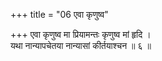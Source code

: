 +++
title = "06 एवा कृणुष्व"

+++
एवा कृणुष्व मा प्रियामन्तः कृणुष्व मां हृदि ।  
यथा नान्यापचेतया नान्यासां कीर्तयाश्चन ॥ ६ ॥